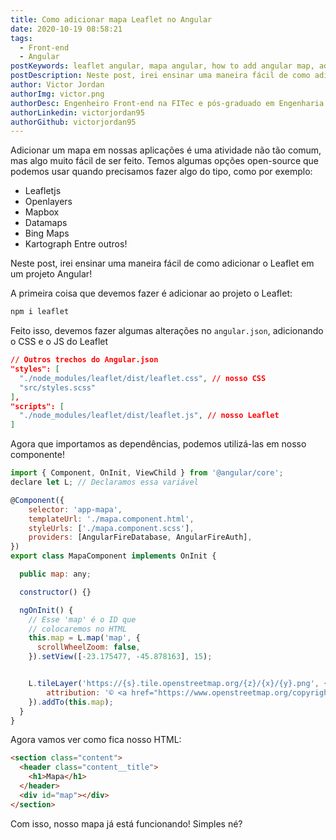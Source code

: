 ```yaml
---
title: Como adicionar mapa Leaflet no Angular
date: 2020-10-19 08:58:21
tags:
  - Front-end
  - Angular
postKeywords: leaflet angular, mapa angular, how to add angular map, adicionar leaflet mapa angular, angular, front-end, leaflet
postDescription: Neste post, irei ensinar uma maneira fácil de como adicionar o Leaflet em um projeto Angular, sem muitas voltas e sem dor de cabeça!
author: Victor Jordan
authorImg: victor.png
authorDesc: Engenheiro Front-end na FITec e pós-graduado em Engenharia de Software pela PUC-MG e formado em Banco de Dados pela Fatec, apaixonado por usabilidade, performance e UX!
authorLinkedin: victorjordan95
authorGithub: victorjordan95
---
```


Adicionar um mapa em nossas aplicações é uma atividade não tão comum, mas algo muito fácil de ser feito.
Temos algumas opções open-source que podemos usar quando precisamos fazer algo do tipo, como por exemplo:

- Leafletjs
- Openlayers
- Mapbox
- Datamaps
- Bing Maps
- Kartograph
  Entre outros!

Neste post, irei ensinar uma maneira fácil de como adicionar o Leaflet em um projeto Angular!

<!-- more -->

A primeira coisa que devemos fazer é adicionar ao projeto o Leaflet:

```sh
npm i leaflet
```

Feito isso, devemos fazer algumas alterações no `angular.json`, adicionando o CSS e o JS do Leaflet

```json
// Outros trechos do Angular.json
"styles": [
  "./node_modules/leaflet/dist/leaflet.css", // nosso CSS
  "src/styles.scss"
],
"scripts": [
  "./node_modules/leaflet/dist/leaflet.js", // nosso Leaflet
]
```

Agora que importamos as dependências, podemos utilizá-las em nosso componente!

```js
import { Component, OnInit, ViewChild } from '@angular/core';
declare let L; // Declaramos essa variável

@Component({
    selector: 'app-mapa',
    templateUrl: './mapa.component.html',
    styleUrls: ['./mapa.component.scss'],
    providers: [AngularFireDatabase, AngularFireAuth],
})
export class MapaComponent implements OnInit {

  public map: any;

  constructor() {}

  ngOnInit() {
    // Esse 'map' é o ID que
    // colocaremos no HTML
    this.map = L.map('map', {
      scrollWheelZoom: false,
    }).setView([-23.175477, -45.878163], 15);


    L.tileLayer('https://{s}.tile.openstreetmap.org/{z}/{x}/{y}.png', {
        attribution: '© <a href="https://www.openstreetmap.org/copyright">OpenStreetMap</a> contributors'
    }).addTo(this.map);
  }
}
```

Agora vamos ver como fica nosso HTML:

```html
<section class="content">
  <header class="content__title">
    <h1>Mapa</h1>
  </header>
  <div id="map"></div>
</section>
```

Com isso, nosso mapa já está funcionando!
Simples né?
